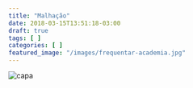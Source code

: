 ```yaml
---
title: "Malhação"
date: 2018-03-15T13:51:18-03:00
draft: true
tags: [ ]
categories: [ ]
featured_image: "/images/frequentar-academia.jpg"
---
```


![capa](/images/frequentar-academia.jpg)